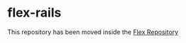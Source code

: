 # flex-rails

This repository has been moved inside the [Flex Repository](https://github.com/ddnexus/flex)
